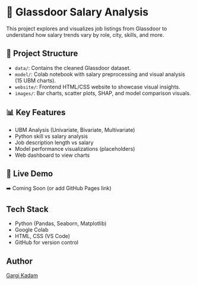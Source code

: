 # 💼 Glassdoor Salary Analysis

This project explores and visualizes job listings from Glassdoor to understand how salary trends vary by role, city, skills, and more.

## 📂 Project Structure

- `data/`: Contains the cleaned Glassdoor dataset.
- `model/`: Colab notebook with salary preprocessing and visual analysis (15 UBM charts).
- `website/`: Frontend HTML/CSS website to showcase visual insights.
- `images/`: Bar charts, scatter plots, SHAP, and model comparison visuals.

## 📊 Key Features

- UBM Analysis (Univariate, Bivariate, Multivariate)
- Python skill vs salary analysis
- Job description length vs salary
- Model performance visualizations (placeholders)
- Web dashboard to view charts

## 🔗 Live Demo

➡️ Coming Soon (or add GitHub Pages link)

##  Tech Stack

- Python (Pandas, Seaborn, Matplotlib)
- Google Colab
- HTML, CSS (VS Code)
- GitHub for version control

##  Author

[Gargi Kadam](https://github.com/Gargi-Kadam)
